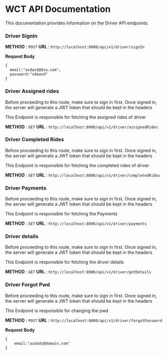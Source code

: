 # WCT API Documentation

This documentation provides information on the Driver API endpoints.

### Driver SignIn

**METHOD** : `POST`
**URL** : `http://localhost:8000/api/v1/driver/signIn`

**Request Body**

```
{
  email:"asdasd@dsa.com",
  password:"sdaasd"
}
```

### Driver Assigned rides

Before proceeding to this route, make sure to sign in first. Once signed in, the server will generate a JWT token that should be kept in the headers

This Endpoint is responsible for fetching the assigned rides of driver

**METHOD** : `GET`
**URL** : `http://localhost:8000/api/v1/driver/assignedRides`

### Driver Completed Rides

Before proceeding to this route, make sure to sign in first. Once signed in, the server will generate a JWT token that should be kept in the headers

This Endpoint is responsible for fetching the completed rides of driver

**METHOD** : `GET`
**URL** : `http://localhost:8000/api/v1/driver/completedRides`

### Driver Payments

Before proceeding to this route, make sure to sign in first. Once signed in, the server will generate a JWT token that should be kept in the headers

This Endpoint is responsible for fetching the Payments

**METHOD** : `GET`
**URL** : `http://localhost:8000/api/v1/driver/payments`

### Driver details

Before proceeding to this route, make sure to sign in first. Once signed in, the server will generate a JWT token that should be kept in the headers

This Endpoint is responsible for fetching the driver details

**METHOD** : `GET`
**URL** : `http://localhost:8000/api/v1/driver/getDetails`

### Driver Forgot Pwd

Before proceeding to this route, make sure to sign in first. Once signed in, the server will generate a JWT token that should be kept in the headers

This Endpoint is responsible for changing the pwd

**METHOD** : `POST`
**URL** : `http://localhost:8000/api/v1/driver/forgotPassword`

**Request Body**

```
{
    email:"asdadz@domain.com"
}
```
